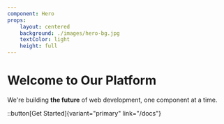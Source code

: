 ```yaml
---
component: Hero
props:
    layout: centered
    background: ./images/hero-bg.jpg
    textColor: light
    height: full
---
```


# Welcome to Our Platform

We're building **the future** of web development, one component at a time.

::button[Get Started]{variant="primary" link="/docs"}
